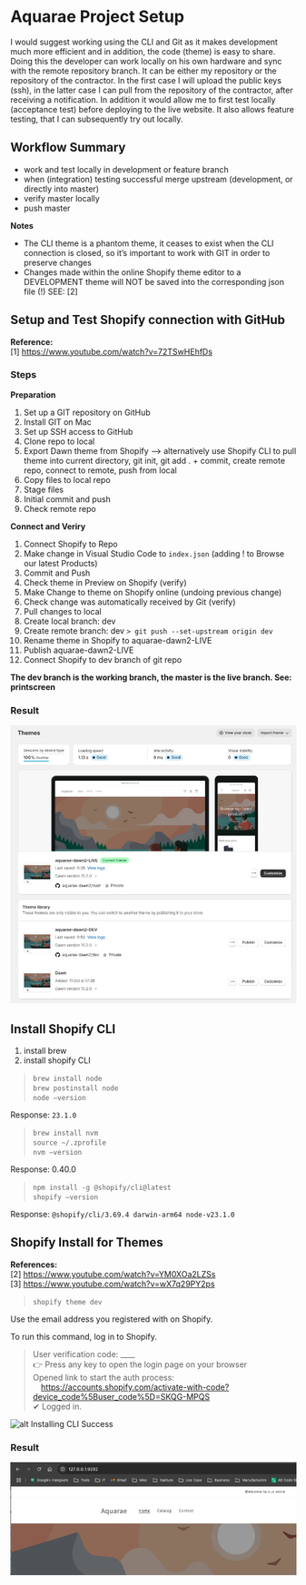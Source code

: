 # Aquarae Project Setup

I would suggest working using the CLI and Git as it makes development much more efficient and in addition, the code (theme) is easy to share. Doing this the developer can work locally on his own hardware and sync with the remote repository branch. It can be either my repository or the repository of the contractor. In the first case I will upload the public keys (ssh), in the latter case I can pull from the repository of the contractor, after receiving a notification. In addition it would allow me to first test locally (acceptance test) before deploying to the live website. It also allows feature testing, that I can subsequently try out locally. 

## Workflow Summary
- work and test locally in development or feature branch
- when (integration) testing successful merge upstream  (development, or directly into master)
- verify master locally
- push master

**Notes**
- The CLI theme is a phantom theme, it ceases to exist when the CLI connection is closed, so it’s important to work with GIT in order to preserve changes
- Changes made within the online Shopify theme editor to a DEVELOPMENT theme will NOT be saved into the  corresponding json file (!) SEE: [2]

## Setup and Test  Shopify connection with GitHub

**Reference:**  
[1] https://www.youtube.com/watch?v=72TSwHEhfDs  

### Steps

**Preparation**  
1. Set up a GIT repository on GitHub
2. Install GIT on Mac
3. Set up SSH access to GitHub
4. Clone repo to local
5. Export Dawn theme from Shopify —> alternatively use Shopify CLI to pull theme into current directory, git init, git add  . + commit, create remote repo, connect to remote, push from local
6. Copy files to local repo
7. Stage files
8. Initial commit and push
9. Check remote repo

**Connect and Veriry**  
1. Connect Shopify to Repo
2. Make change in Visual Studio Code to `index.json` (adding !  to Browse our latest Products)
3. Commit and Push
4. Check theme in Preview on Shopify (verify)
5. Make Change to theme on Shopify online (undoing previous change)
6. Check change was automatically received by Git (verify)
7. Pull changes to local
8. Create local branch: dev
9. Create remote branch: dev `> git push --set-upstream origin dev`
10. Rename theme in Shopify to aquarae-dawn2-LIVE
11. Publish aquarae-dawn2-LIVE
12. Connect Shopify to dev branch of git repo

**The dev branch is the working branch, the master is the live branch. See: printscreen**

### Result

![alt Shopify Git Connection](image1.webp "Shopify Git Connection")


## Install Shopify CLI

1. install brew
2. install shopify CLI

> ``brew install node``  
> ``brew postinstall node``  
> ``node —version``  

Response: ``23.1.0``
   
> ``brew install nvm``   
> ``source ~/.zprofile``  
> ``nvm —version``  

Response: 0.40.0

> ``npm install -g @shopify/cli@latest``  
> ``shopify —version``  

Response: ``@shopify/cli/3.69.4 darwin-arm64 node-v23.1.0``  

## Shopify Install for Themes

**References:**  
[2] https://www.youtube.com/watch?v=YM0XOa2LZSs  
[3] https://www.youtube.com/watch?v=wX7q29PY2ps  

> ``shopify theme dev``  

Use the email address you registered with on Shopify.  
      
To run this command, log in to Shopify.  
> User verification code: ____  
> 👉 Press any key to open the login page on your browser  
> Opened link to start the auth process:  
> &emsp;https://accounts.shopify.com/activate-with-code?device_code%5Buser_code%5D=SKQG-MPQS  
> ✔ Logged in.  

![alt Installing CLI Success](image2.webo "CLI Success")

### Result

![alt Serving Webshop Locally](image3.webp "Local Webshop")
